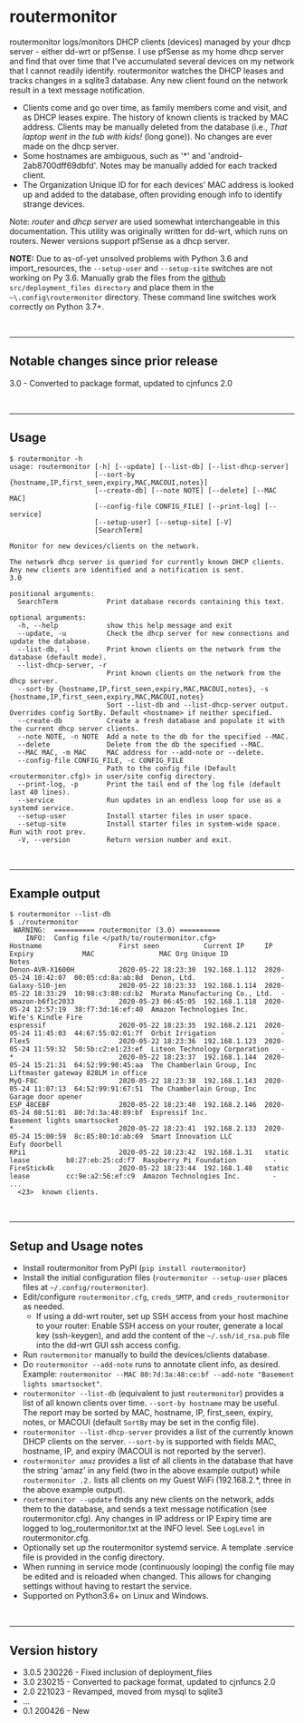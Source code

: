 # routermonitor

routermonitor logs/monitors DHCP clients (devices) managed by your dhcp server - either dd-wrt or pfSense.
I use pfSense as my home dhcp server and 
find that over time that I've accumulated several devices on my network that I cannot readily identify. routermonitor
watches the DHCP leases and tracks changes in a sqlite3
database.  Any new client found on the network result in a text message notification.  

- Clients come and go over time, as family members come and visit, and as DHCP leases expire.  The history of 
known clients is tracked by MAC address.  Clients may be manually deleted from the database (i.e., *That laptop went in the tub with kids!* (long gone)).  No changes are ever made on the dhcp server.
- Some hostnames are ambiguous, such as '*' and 'android-2ab8700dff69dbfd'.  Notes may be manually added 
for each tracked client. 
- The Organization Unique ID for for each devices' MAC address is looked up and added to the database, often providing enough info to identify strange devices.

Note:  _router_ and _dhcp server_ are used somewhat interchangeable in this documentation.  This utility was originally written for dd-wrt, which runs on routers.  Newer versions support pfSense as a dhcp server.

**NOTE:**  Due to as-of-yet unsolved problems with Python 3.6 and import_resources, the `--setup-user` and `--setup-site` switches are not working on Py 3.6.  Manually grab the files from the [github](https://github.com/cjnaz/routermonitor) `src/deployment_files directory` and place them in the `~\.config\routermonitor` directory.  These command line switches work correctly on Python 3.7+.


<br/>

---

## Notable changes since prior release
3.0 - Converted to package format, updated to cjnfuncs 2.0

<br/>

---

## Usage
```
$ routermonitor -h
usage: routermonitor [-h] [--update] [--list-db] [--list-dhcp-server]
                     [--sort-by {hostname,IP,first_seen,expiry,MAC,MACOUI,notes}]
                     [--create-db] [--note NOTE] [--delete] [--MAC MAC]
                     [--config-file CONFIG_FILE] [--print-log] [--service]
                     [--setup-user] [--setup-site] [-V]
                     [SearchTerm]

Monitor for new devices/clients on the network.

The network dhcp server is queried for currently known DHCP clients.
Any new clients are identified and a notification is sent.  
3.0

positional arguments:
  SearchTerm            Print database records containing this text.

optional arguments:
  -h, --help            show this help message and exit
  --update, -u          Check the dhcp server for new connections and update the database.
  --list-db, -l         Print known clients on the network from the database (default mode).
  --list-dhcp-server, -r
                        Print known clients on the network from the dhcp server.
  --sort-by {hostname,IP,first_seen,expiry,MAC,MACOUI,notes}, -s {hostname,IP,first_seen,expiry,MAC,MACOUI,notes}
                        Sort --list-db and --list-dhcp-server output. Overrides config SortBy. Default <hostname> if neither specified.
  --create-db           Create a fresh database and populate it with the current dhcp server clients.
  --note NOTE, -n NOTE  Add a note to the db for the specified --MAC.
  --delete              Delete from the db the specified --MAC.
  --MAC MAC, -m MAC     MAC address for --add-note or --delete.
  --config-file CONFIG_FILE, -c CONFIG_FILE
                        Path to the config file (Default <routermonitor.cfg)> in user/site config directory.
  --print-log, -p       Print the tail end of the log file (default last 40 lines).
  --service             Run updates in an endless loop for use as a systemd service.
  --setup-user          Install starter files in user space.
  --setup-site          Install starter files in system-wide space. Run with root prev.
  -V, --version         Return version number and exit.
```

<br/>

---

## Example output
```
$ routermonitor --list-db
$ ./routermonitor
 WARNING:  ========== routermonitor (3.0) ==========
    INFO:  Config file </path/to/routermonitor.cfg>
Hostname                   First seen           Current IP     IP Expiry            MAC                MAC Org Unique ID               Notes
Denon-AVR-X1600H           2020-05-22 18:23:30  192.168.1.112  2020-05-24 10:42:07  00:05:cd:8a:ab:8d  Denon, Ltd.                     -
Galaxy-S10-jen             2020-05-22 18:23:33  192.168.1.114  2020-05-22 18:33:29  10:98:c3:80:cd:b2  Murata Manufacturing Co., Ltd.  -
amazon-b6f1c2033           2020-05-23 06:45:05  192.168.1.118  2020-05-24 12:57:19  38:f7:3d:16:ef:40  Amazon Technologies Inc.        Wife's Kindle Fire
espressif                  2020-05-22 18:23:35  192.168.2.121  2020-05-24 11:45:03  44:67:55:02:01:7f  Orbit Irrigation                -
Flex5                      2020-05-22 18:23:36  192.168.1.123  2020-05-24 11:59:32  50:5b:c2:e1:23:ef  Liteon Technology Corporation   -
*                          2020-05-22 18:23:37  192.168.1.144  2020-05-24 15:21:31  64:52:99:90:45:aa  The Chamberlain Group, Inc      Liftmaster gateway 828LM in office
MyQ-F8C                    2020-05-22 18:23:38  192.168.1.143  2020-05-24 11:07:13  64:52:99:91:67:51  The Chamberlain Group, Inc      Garage door opener
ESP_48CEBF                 2020-05-22 18:23:40  192.168.2.146  2020-05-24 08:51:01  80:7d:3a:48:89:bf  Espressif Inc.                  Basement lights smartsocket
*                          2020-05-22 18:23:41  192.168.2.133  2020-05-24 15:00:59  8c:85:80:1d:ab:69  Smart Innovation LLC            Eufy doorbell
RPi1                       2020-05-22 18:23:42  192.168.1.31   static lease         b8:27:eb:25:cd:f7  Raspberry Pi Foundation         -
FireStick4k                2020-05-22 18:23:44  192.168.1.40   static lease         cc:9e:a2:56:ef:c9  Amazon Technologies Inc.        -
...
  <23>  known clients.
```

<br/>

---

## Setup and Usage notes
- Install routermonitor from PyPI (`pip install routermonitor`)
- Install the initial configuration files (`routermonitor --setup-user` places files at `~/.config/routermonitor`).
- Edit/configure `routermonitor.cfg`, `creds_SMTP`, and `creds_routermonitor` as needed.
  - If using a dd-wrt router, set up SSH access from your host machine to your router: Enable SSH access on your router, generate a local key (ssh-keygen), and add the content of the `~/.ssh/id_rsa.pub` file into the dd-wrt GUI ssh access config.
- Run `routermonitor` manually to build the devices/clients database.
- Do `routermonitor --add-note` runs to annotate client info, as desired.  Example: `routermonitor --MAC 80:7d:3a:48:ce:bf --add-note "Basement lights smartsocket"`.
- `routermonitor --list-db` (equivalent to just `routermonitor`) provides a list of all known clients over time.  `--sort-by hostname` may be useful.  The report may be sorted by MAC, hostname, IP, first_seen, expiry, notes, or MACOUI (default `SortBy` may be set in the config file).
- `routermonitor --list-dhcp-server` provides a list of the currently known DHCP clients on the server. `--sort-by` is supported with fields MAC, hostname, IP, and expiry (MACOUI is not reported by the server).
- `routermonitor amaz` provides a list of all clients in the database that have the string 'amaz' in any field (two in the above example output) while `routermonitor .2.` lists all clients on my Guest WiFi (192.168.2.*, three in the above example output).
- `routermonitor --update` finds any new clients on the network, adds them to the database, and sends a text message notification (see routermonitor.cfg).  Any changes in IP address or IP Expiry time are logged to log_routermonitor.txt at the INFO level.  See `LogLevel` in routermonitor.cfg.
- Optionally set up the routermonitor systemd service. A template .service file is provided in the config directory.
- When running in service mode (continuously looping) the config file may be edited and is reloaded when changed. This allows for changing settings without having to restart the service.
- Supported on Python3.6+ on Linux and Windows.

<br/>

---

## Version history
- 3.0.5 230226 - Fixed inclusion of deployment_files
- 3.0 230215 - Converted to package format, updated to cjnfuncs 2.0
- 2.0 221023 - Revamped, moved from mysql to sqlite3
- ...
- 0.1 200426 - New